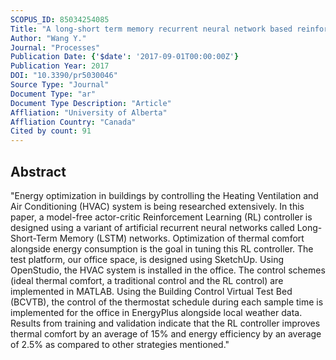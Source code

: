 ```yaml
---
SCOPUS_ID: 85034254085
Title: "A long-short term memory recurrent neural network based reinforcement learning controller for office heating ventilation and air conditioning systems"
Author: "Wang Y."
Journal: "Processes"
Publication Date: {'$date': '2017-09-01T00:00:00Z'}
Publication Year: 2017
DOI: "10.3390/pr5030046"
Source Type: "Journal"
Document Type: "ar"
Document Type Description: "Article"
Affliation: "University of Alberta"
Affliation Country: "Canada"
Cited by count: 91
---
```


## Abstract
"Energy optimization in buildings by controlling the Heating Ventilation and Air Conditioning (HVAC) system is being researched extensively. In this paper, a model-free actor-critic Reinforcement Learning (RL) controller is designed using a variant of artificial recurrent neural networks called Long-Short-Term Memory (LSTM) networks. Optimization of thermal comfort alongside energy consumption is the goal in tuning this RL controller. The test platform, our office space, is designed using SketchUp. Using OpenStudio, the HVAC system is installed in the office. The control schemes (ideal thermal comfort, a traditional control and the RL control) are implemented in MATLAB. Using the Building Control Virtual Test Bed (BCVTB), the control of the thermostat schedule during each sample time is implemented for the office in EnergyPlus alongside local weather data. Results from training and validation indicate that the RL controller improves thermal comfort by an average of 15% and energy efficiency by an average of 2.5% as compared to other strategies mentioned."
